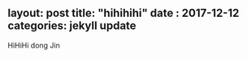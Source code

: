 layout: post
title:  "hihihihi"
date : 2017-12-12
categories: jekyll update
---


HiHiHi dong Jin 


